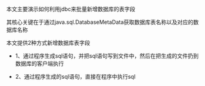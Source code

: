 本文主要演示如何利用jdbc来批量新增数据库的表字段

其核心关键在于通过java.sql.DatabaseMetaData获取数据库表名称以及对应的数据库名称

本文提供2种方式新增数据库表字段

- 1、通过程序生成sql语句，并把sql语句写到文件中，然后在把生成的文件扔到数据库的客户端执行

- 2、通过程序生成的sql语句，直接在程序中执行sql